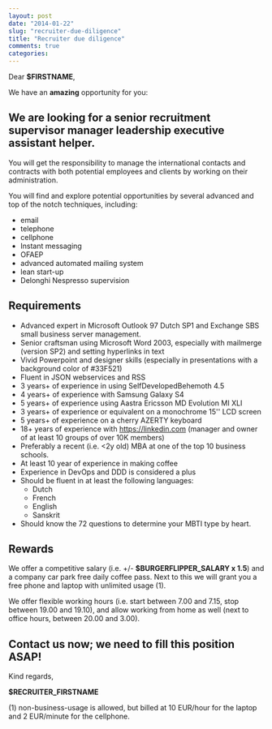 ```yaml
---
layout: post
date: "2014-01-22"
slug: "recruiter-due-diligence"
title: "Recruiter due diligence"
comments: true
categories: 
---
```


Dear **$FIRSTNAME**,

We have an **amazing** opportunity for you:

## We are looking for a senior recruitment supervisor manager leadership executive assistant helper.

You will get the responsibility to manage the international contacts and contracts with both potential employees and clients by working on their administration. 

You will find and explore potential opportunities by several advanced and top of the notch techniques, including:

- email
- telephone
- cellphone
- Instant messaging
- OFAEP
- advanced automated mailing system
- lean start-up
- Delonghi Nespresso supervision

## Requirements

- Advanced expert in Microsoft Outlook 97 Dutch SP1 and Exchange SBS small business server management.
- Senior craftsman using Microsoft Word 2003, especially with mailmerge (version SP2) and setting hyperlinks in text
- Vivid Powerpoint and designer skills (especially in presentations with a background color of #33F521)
- Fluent in JSON webservices and RSS
- 3 years+ of experience in using SelfDevelopedBehemoth 4.5
- 4 years+ of experience with Samsung Galaxy S4
- 5 years+ of experience using Aastra Ericsson MD Evolution MI XLI
- 3 years+ of experience or equivalent on a monochrome 15'' LCD screen
- 5 years+ of experience on a cherry AZERTY keyboard
- 18+ years of experience with https://linkedin.com (manager and owner of at least 10 groups of over 10K members)
- Preferably a recent (i.e. <2y old) MBA at one of the top 10 business schools.
- At least 10 year of experience in making coffee
- Experience in DevOps and DDD is considered a plus
- Should be fluent in at least the following languages:
  - Dutch
  - French
  - English
  - Sanskrit
- Should know the 72 questions to determine your MBTI type by heart.

## Rewards

We offer a competitive salary (i.e. +/- **$BURGERFLIPPER_SALARY x 1.5**) and a company car park free daily coffee pass.
Next to this we will grant you a free phone and laptop with unlimited usage (1).
 
We offer flexible working hours (i.e. start between 7.00 and 7.15, stop between 19.00 and 19.10), and allow working from home as well (next to office hours, between 20.00 and 3.00).

## Contact us now; we need to fill this position ASAP!

Kind regards,

**$RECRUITER_FIRSTNAME**



(1) non-business-usage is allowed, but billed at 10 EUR/hour for the laptop and 2 EUR/minute for the cellphone.
